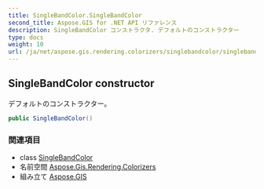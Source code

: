 ```yaml
---
title: SingleBandColor.SingleBandColor
second_title: Aspose.GIS for .NET API リファレンス
description: SingleBandColor コンストラクタ. デフォルトのコンストラクター
type: docs
weight: 10
url: /ja/net/aspose.gis.rendering.colorizers/singlebandcolor/singlebandcolor/
---
```

## SingleBandColor constructor

デフォルトのコンストラクター。

```csharp
public SingleBandColor()
```

### 関連項目

* class [SingleBandColor](../)
* 名前空間 [Aspose.Gis.Rendering.Colorizers](../../singlebandcolor/)
* 組み立て [Aspose.GIS](../../../)


